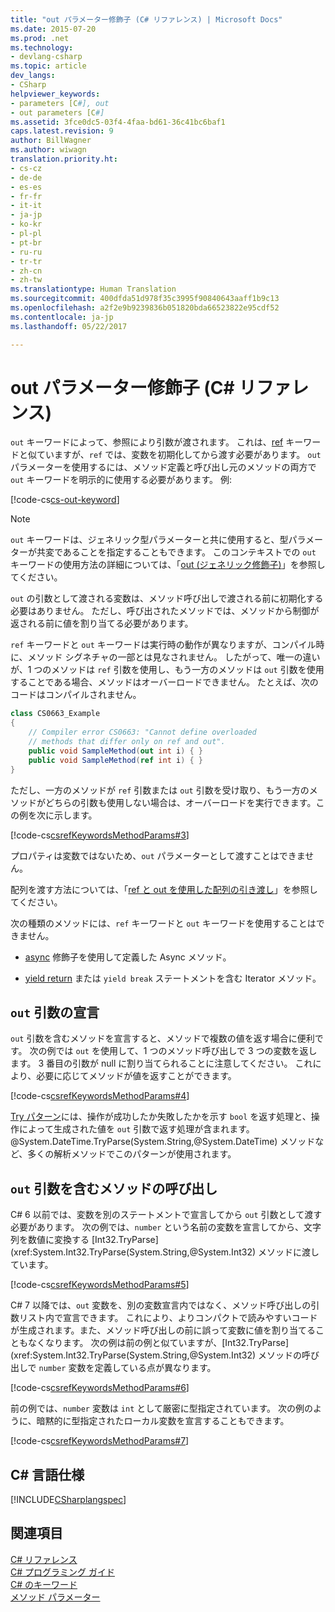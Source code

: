```yaml
---
title: "out パラメーター修飾子 (C# リファレンス) | Microsoft Docs"
ms.date: 2015-07-20
ms.prod: .net
ms.technology:
- devlang-csharp
ms.topic: article
dev_langs:
- CSharp
helpviewer_keywords:
- parameters [C#], out
- out parameters [C#]
ms.assetid: 3fce0dc5-03f4-4faa-bd61-36c41bc6baf1
caps.latest.revision: 9
author: BillWagner
ms.author: wiwagn
translation.priority.ht:
- cs-cz
- de-de
- es-es
- fr-fr
- it-it
- ja-jp
- ko-kr
- pl-pl
- pt-br
- ru-ru
- tr-tr
- zh-cn
- zh-tw
ms.translationtype: Human Translation
ms.sourcegitcommit: 400dfda51d978f35c3995f90840643aaff1b9c13
ms.openlocfilehash: a2f2e9b9239836b051820bda66523822e95cdf52
ms.contentlocale: ja-jp
ms.lasthandoff: 05/22/2017

---
```

# <a name="out-parameter-modifier-c-reference"></a>out パラメーター修飾子 (C# リファレンス)
`out` キーワードによって、参照により引数が渡されます。 これは、[ref](../../../csharp/language-reference/keywords/ref.md) キーワードと似ていますが、`ref` では、変数を初期化してから渡す必要があります。 `out` パラメーターを使用するには、メソッド定義と呼び出し元のメソッドの両方で `out` キーワードを明示的に使用する必要があります。 例:  
  
 [!code-cs[cs-out-keyword](../../../../samples/snippets/csharp/language-reference/keywords/out/out-1.cs)]  

> [!NOTE] 
> `out` キーワードは、ジェネリック型パラメーターと共に使用すると、型パラメーターが共変であることを指定することもできます。 このコンテキストでの `out` キーワードの使用方法の詳細については、「[out (ジェネリック修飾子)](../../../csharp/language-reference/keywords/out-generic-modifier.md)」を参照してください。
  
 `out` の引数として渡される変数は、メソッド呼び出しで渡される前に初期化する必要はありません。 ただし、呼び出されたメソッドでは、メソッドから制御が返される前に値を割り当てる必要があります。  
  
 `ref` キーワードと `out` キーワードは実行時の動作が異なりますが、コンパイル時に、メソッド シグネチャの一部とは見なされません。 したがって、唯一の違いが、1 つのメソッドは `ref` 引数を使用し、もう一方のメソッドは `out` 引数を使用することである場合、メソッドはオーバーロードできません。 たとえば、次のコードはコンパイルされません。  
  
```csharp
class CS0663_Example
{
    // Compiler error CS0663: "Cannot define overloaded 
    // methods that differ only on ref and out".
    public void SampleMethod(out int i) { }
    public void SampleMethod(ref int i) { }
}
```
  
ただし、一方のメソッドが `ref` 引数または `out` 引数を受け取り、もう一方のメソッドがどちらの引数も使用しない場合は、オーバーロードを実行できます。この例を次に示します。  
  
 [!code-cs[csrefKeywordsMethodParams#3](../../../../samples/snippets/csharp/language-reference/keywords/out/out-3.cs)]  
  
 プロパティは変数ではないため、`out` パラメーターとして渡すことはできません。  
  
 配列を渡す方法については、「[ref と out を使用した配列の引き渡し](../../../csharp/programming-guide/arrays/passing-arrays-using-ref-and-out.md)」を参照してください。  
  
 次の種類のメソッドには、`ref` キーワードと `out` キーワードを使用することはできません。  
  
-   [async](../../../csharp/language-reference/keywords/async.md) 修飾子を使用して定義した Async メソッド。  
  
-   [yield return](../../../csharp/language-reference/keywords/yield.md) または `yield break` ステートメントを含む Iterator メソッド。  

## <a name="declaring-out-arguments"></a>`out` 引数の宣言   

 `out` 引数を含むメソッドを宣言すると、メソッドで複数の値を返す場合に便利です。 次の例では `out` を使用して、1 つのメソッド呼び出しで 3 つの変数を返します。 3 番目の引数が null に割り当てられることに注意してください。 これにより、必要に応じてメソッドが値を返すことができます。  
  
 [!code-cs[csrefKeywordsMethodParams#4](../../../../samples/snippets/csharp/language-reference/keywords/out/out-4.cs)]  

 [Try パターン](https://docs.microsoft.com/visualstudio/code-quality/ca1021-avoid-out-parameters#try-pattern-methods.md)には、操作が成功したか失敗したかを示す `bool` を返す処理と、操作によって生成された値を `out` 引数で返す処理が含まれます。 @System.DateTime.TryParse(System.String,@System.DateTime) メソッドなど、多くの解析メソッドでこのパターンが使用されます。
   
## <a name="calling-a-method-with-an-out-argument"></a>`out` 引数を含むメソッドの呼び出し

C# 6 以前では、変数を別のステートメントで宣言してから `out` 引数として渡す必要があります。 次の例では、`number` という名前の変数を宣言してから、文字列を数値に変換する [Int32.TryParse](xref:System.Int32.TryParse(System.String,@System.Int32) メソッドに渡しています。

 [!code-cs[csrefKeywordsMethodParams#5](../../../../samples/snippets/csharp/language-reference/keywords/out/out-5.cs)]  

C# 7 以降では、`out` 変数を、別の変数宣言内ではなく、メソッド呼び出しの引数リスト内で宣言できます。 これにより、よりコンパクトで読みやすいコードが生成されます。また、メソッド呼び出しの前に誤って変数に値を割り当てることもなくなります。 次の例は前の例と似ていますが、[Int32.TryParse](xref:System.Int32.TryParse(System.String,@System.Int32) メソッドの呼び出しで `number` 変数を定義している点が異なります。

 [!code-cs[csrefKeywordsMethodParams#6](../../../../samples/snippets/csharp/language-reference/keywords/out/out-6.cs)]  
   
前の例では、`number` 変数は `int` として厳密に型指定されています。 次の例のように、暗黙的に型指定されたローカル変数を宣言することもできます。

 [!code-cs[csrefKeywordsMethodParams#7](../../../../samples/snippets/csharp/language-reference/keywords/out/out-7.cs)]  
   
## <a name="c-language-specification"></a>C# 言語仕様  
 [!INCLUDE[CSharplangspec](~/includes/csharplangspec-md.md)]  
  
## <a name="see-also"></a>関連項目  
 [C# リファレンス](../../../csharp/language-reference/index.md)   
 [C# プログラミング ガイド](../../../csharp/programming-guide/index.md)   
 [C# のキーワード](../../../csharp/language-reference/keywords/index.md)   
 [メソッド パラメーター](../../../csharp/language-reference/keywords/method-parameters.md)
